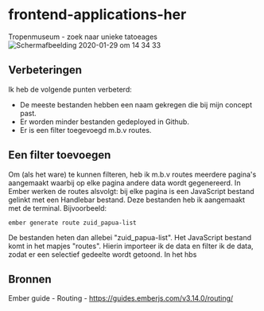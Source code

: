 # frontend-applications-her
Tropenmuseum - zoek naar unieke tatoeages
![Schermafbeelding 2020-01-29 om 14 34 33](https://user-images.githubusercontent.com/45489420/73361113-9334c400-42a4-11ea-8cdf-1ddbe8c5983a.png)

## Verbeteringen
Ik heb de volgende punten verbeterd:
* De meeste bestanden hebben een naam gekregen die bij mijn concept past.
* Er worden minder bestanden gedeployed in Github.
* Er is een filter toegevoegd m.b.v routes.


## Een filter toevoegen
Om (als het ware) te kunnen filteren, heb ik m.b.v routes meerdere pagina's aangemaakt waarbij op elke pagina andere data wordt gegenereerd.
In Ember werken de routes alsvolgt: bij elke pagina is een JavaScript bestand gelinkt met een Handlebar bestand. Deze bestanden heb ik aangemaakt met de terminal. Bijvoorbeeld:

`ember generate route zuid_papua-list`

De bestanden heten dan allebei "zuid_papua-list". 
Het JavaScript bestand komt in het mapjes "routes". Hierin importeer ik de data en filter ik de data, zodat er een selectief gedeelte wordt getoond. In het hbs 

## Bronnen
Ember guide - Routing - https://guides.emberjs.com/v3.14.0/routing/


